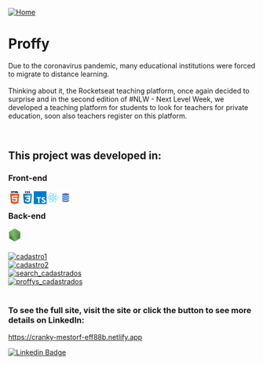 <a data-flickr-embed="true" href="https://www.flickr.com/photos/190690980@N06/50802808258/in/dateposted-public/" title="Home"><img src="https://live.staticflickr.com/65535/50802808258_6cf4b10e34_c.jpg" width="800" height="451" alt="Home"></a>
<br/>

# Proffy

<p align="left" font-size="16px">
  Due to the coronavirus pandemic, many educational institutions were forced to migrate to distance learning.
  <br/>
  <br/>
  Thinking about it, the Rocketseat teaching platform, once again decided to surprise and in the second edition of #NLW - Next Level Week, we developed a teaching platform for       students to look for teachers for private education, soon also teachers register on this platform.
</p>

<br/>

## This project was developed in:

### Front-end

<img align="left" alt="HTML5" width="26px" src="https://raw.githubusercontent.com/github/explore/80688e429a7d4ef2fca1e82350fe8e3517d3494d/topics/html/html.png" />
<img align="left" alt="CSS3" width="26px" src="https://raw.githubusercontent.com/github/explore/80688e429a7d4ef2fca1e82350fe8e3517d3494d/topics/css/css.png" />
<img align="left" alt="Type" width="26px" src="https://raw.githubusercontent.com/github/explore/80688e429a7d4ef2fca1e82350fe8e3517d3494d/topics/typescript/typescript.png" />
<img align="left" alt="React" width="26px" src="https://raw.githubusercontent.com/github/explore/80688e429a7d4ef2fca1e82350fe8e3517d3494d/topics/react/react.png" />
<img align="left" alt="SQL" width="26px" src="https://raw.githubusercontent.com/github/explore/80688e429a7d4ef2fca1e82350fe8e3517d3494d/topics/sql/sql.png" />

<br />

### Back-end

<img align="left" alt="Node.js" width="26px" src="https://raw.githubusercontent.com/github/explore/80688e429a7d4ef2fca1e82350fe8e3517d3494d/topics/nodejs/nodejs.png" />

<br/>
<br/>

<a data-flickr-embed="true" href="https://www.flickr.com/photos/190690980@N06/50803669237/in/dateposted-public/" title="cadastro1"><img src="https://live.staticflickr.com/65535/50803669237_1262e8fd23_z.jpg" width="640" height="361" alt="cadastro1"></a>
<br/>
<a data-flickr-embed="true" href="https://www.flickr.com/photos/190690980@N06/50802808298/in/dateposted-public/" title="cadastro2"><img src="https://live.staticflickr.com/65535/50802808298_675c378c4a_z.jpg" width="640" height="361" alt="cadastro2"></a>
<br/>
<a data-flickr-embed="true" href="https://www.flickr.com/photos/190690980@N06/50803556776/in/dateposted-public/" title="search_cadastrados"><img src="https://live.staticflickr.com/65535/50803556776_54e724646f_z.jpg" width="640" height="361" alt="search_cadastrados"></a>
<br/>
<a data-flickr-embed="true" href="https://www.flickr.com/photos/190690980@N06/50803669172/in/dateposted-public/" title="proffys_cadastrados"><img src="https://live.staticflickr.com/65535/50803669172_24763f74c6_z.jpg" width="640" height="361" alt="proffys_cadastrados"></a>
<br/>
<br/>

### To see the full site, visit the site or click the button to see more details on LinkedIn:

https://cranky-mestorf-eff88b.netlify.app


[![Linkedin Badge](https://img.shields.io/badge/-Proffy%20-6633cc?style=flat-square&logo=Linkedin&logoColor=white&link=)](https://www.linkedin.com/posts/lucas-anselmo-moraes-da-silva-543636161_nlw-nodejs-rocketseat-activity-6698351741542400000-fWQB)
